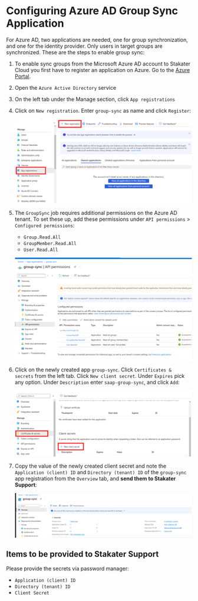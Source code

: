 # Configuring Azure AD Group Sync Application

For Azure AD, two applications are needed, one for group synchronization, and one for the identity provider. Only users in target groups are synchronized. These are the steps to enable group sync:

1. To enable sync groups from the Microsoft Azure AD account to Stakater Cloud you first have to register an application on Azure. Go to the [Azure Portal](https://portal.azure.com).
1. Open the `Azure Active Directory` service
1. On the left tab under the Manage section, click `App registrations`
1. Click on `New registration`. Enter `group-sync` as name and click `Register`:

    ![Azure AD](images/azure-ad.png)

1. The `GroupSync` job requires additional permissions on the Azure AD tenant. To set these up, add these permissions under `API permissions` > `Configured permissions`:
    * `Group.Read.All`
    * `GroupMember.Read.All`
    * `User.Read.All`

    ![Azure App API Permissions](images/azure-permissions-group-sync.png)

1. Click on the newly created app `group-sync`. Click `Certificates & secrets` from the left tab. Click `New client secret`. Under `Expires` pick any option. Under `Description` enter `saap-group-sync`, and click `Add`:

    ![Certificates and Secrets](images/azure-ad-certificates-secrets.png)

1. Copy the value of the newly created client secret and note the  `Application (client) ID` and `Directory (tenant) ID` of the `group-sync` app registration from the `Overview` tab, and **send them to Stakater Support**:

    ![Client-Tenant-ID](images/azure-ad-clientid-tenantid.png)

## Items to be provided to Stakater Support

Please provide the secrets via password manager:

- `Application (client) ID`
- `Directory (tenant) ID`
- `Client Secret`
